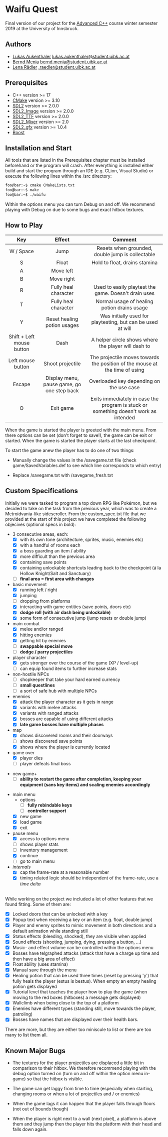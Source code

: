 # Waifu Quest
Final version of our project for the [Advanced C++](https://git.uibk.ac.at/c7031162/703807-advanced-cxx "Advanced C++") course winter semester 2019 at the University of Innsbruck.

## Authors
- [Lukas Aukenthaler](https://github.com/DrGurk "Lukas") <lukas.aukenthaler@student.uibk.ac.at>
- [Bernd Menia](https://github.com/BerndMenia "Bernd Menia") <bernd.menia@student.uibk.ac.at>
- [Lena Rädler](https://github.com/lena-raedler "Lena Rädler") <.raedler@student.uibk.ac.at>

## Prerequisites
- C++ version >= 17
- [CMake](https://cmake.org/ "CMake") version >= 3.10
- [SDL2](https://www.libsdl.org/ "SDL") version >= 2.0.0
- [SDL2_Image](https://www.libsdl.org/projects/SDL_image/ "SDL_image") version >= 2.0.0
- [SDL2_TTF](https://www.libsdl.org/projects/SDL_ttf/ "SDL_ttf") version >= 2.0.0
- [SDL2_Mixer](https://www.libsdl.org/projects/SDL_mixer/ "SDL_mixer") version >= 2.0
- [SDL2_gfx](http://www.ferzkopp.net/wordpress/2016/01/02/sdl_gfx-sdl2_gfx/ "SDL2_gfx") version >= 1.0.4
- [Boost](https://www.boost.org/ "Boost C++")

## Installation and Start
All tools that are listed in the Prerequisites chapter must be installed beforehand or the program will crash. After everything is installed either build and start the program through an IDE (e.g. CLion, Visual Studio) or execute the following lines within the /src directory: 

```bash
foo@bar:~$ cmake CMakeLists.txt 
foo@bar:~$ make
foo@bar:~$ ./waifu
``` 

Within the options menu you can turn Debug on and off. We recommend playing with Debug on due to some bugs and exact hitbox textures. 

## How to Play
| Key                   | Effect                | Comment   |
|:---------------------:|:---------------------:|:---------:|
| W / Space             | Jump                  | Resets when grounded, double jump is collectable           |
| S                     | Float                 | Hold to float, drains stamina |
| A                     | Move left             |           |
| B                     | Move right            |           |
| R                     | Fully heal character  | Used to easily playtest the game. Doesn't drain uses |
| T                     | Fully heal character | Normal usage of healing potion drains usage |
| Y | Reset healing potion usages | Was initially used for playtesting, but can be used at will|
| Shift + Left mouse button | Dash              | A helper circle shows where the player will dash to |
| Left mouse button     | Shoot projectile | The projectile moves towards the position of the mouse at the time of using |
| Escape | Display menu, pause game, go one step back | Overloaded key depending on the use case |
| O | Exit game | Exits immediately in case the program is stuck or something doesn't work as intended |

When the game is started the player is greeted with the main menu. From there options can be set (don't forget to save!), the game can be exit or started. When the game is started the player starts at the last checkpoint. 

To start the game anew the player has to do one of two things:
 
- Manually change the values in the /savegame.txt file (check game/SavedVariables.def to see which line corresponds to which entry)

- Replace /savegame.txt with /savegame_fresh.txt

## Custom Specifications
Initially we were tasked to program a top down RPG like Pokémon, but we decided to take on the task from the previous year, which was to create a Metroidvania-like sidescroller. From the custom_spec.txt file that we provided at the start of this project we have completed the following objecives (optional specs in bold): 

- 3 consecutive areas, each:
    - [x] with its own tone (architecture, sprites, music, enemies etc)
    - [x] with a handful of rooms each
    - [x] a boss guarding an item / ability
    - [x] more difficult than the previous area
    - [x] containing save points
    - [x] containing unlockable shortcuts leading back to the checkpoint (á la Hollow Knight/Salt and Sanctuary)
    + [ ] **final area = first area with changes**
- basic movement
    - [x] running left / right
    - [x] jumping
    - [ ] dropping from platforms
    - [x] interacting with game entities (save points, doors etc)
    + [x] **dodge roll (with air dash being unlockable)**
    - [x] some form of consecutive jump (jump resets or double jump)
- main combat
    - [x] melee and/or ranged
    - [x] hitting enemies
    - [x] getting hit by enemies
    + [ ] **swappable special move**
    + [ ] **dodge / parry projectiles**
- player character
    - [x] gets stronger over the course of the game (XP / level-up)
    - [ ] can equip found items to further increase stats
- non-hostile NPCs
    - [ ] shopkeeper that take your hard earned currency
    + [ ] **small questlines**
    - [ ] a sort of safe hub with multiple NPCs
- enemies
    - [x] attack the player character as it gets in range
    - [x] variants with melee attacks
    - [x] variants with ranged attacks
    - [x] bosses are capable of using different attacks
    + [x] **late game bosses have multiple phases**
- map
    - [x] shows discovered rooms and their doorways
    - [ ] shows discovered save points
    - [x] shows where the player is currently located
- game over
    - [x] player dies
    - [ ] player defeats final boss
+ new game+
    + [ ] **ability to restart the game after completion, keeping your equipment (sans key items) and scaling enemies accordingly**
- main menu
    - options
        + [ ] **fully rebindable keys**
        + [ ] **controller support**
    - [x] new game
    - [x] load game
    - [x] exit
- pause menu
    - [x] access to options menu
    - [ ] shows player stats
    - [ ] inventory management
    - [x] continue
    - [ ] go to main menu
- *internals*
    - [x] cap the frame-rate at a reasonable number
    - [x] timing related logic should be independent of the frame-rate, use a *time delta* 

\
While working on the project we included a lot of other features that we found fitting. Some of them are: 

- [x] Locked doors that can be unlocked with a key
- [x] Popup text when receiving a key or an item (e.g. float, double jump)
- [x] Player and enemy sprites to mimic movement in both directions and a default animation while standing still
- [x] Status effects (bleeding, shocked), they are visible when applied
- [x] Sound effects (shooting, jumping, dying, pressing a button, ...)
- [x] Music- and effect volume can be controlled within the options menu
- [x] Bosses have telgraphed attacks (attack that have a charge up time and then have a big area of effect)
- [x] Float ability (uses stamina)
- [x] Manual save through the menu
- [x] Healing potion that can be used three times (reset by pressing 'y') that fully heals the player (estus is bestus). When empty an empty healing potion gets displayed
- [x] Tutorial level that teaches the player how to play the game (when moving to the red boxes (hitboxes) a message gets displayed)
- [x] Wallclimb when being close to the top of a platform
- [x] Enemies have different types (standing still, move towards the player, patroling)
- [x] Bosses have names that are displayed over their health bars. 

There are more, but they are either too miniscule to list or there are too many to list them all. 

## Known Major Bugs
- The textures for the player projectiles are displaced a little bit in comparison to their hitbox. We therefore recommend playing with the debug option turned on (turn on and off within the option menu in-game) so that the hitbox is visible. 

- The game can get laggy from time to time (especially when starting, changing rooms or when a lot of projectiles and / or enemies)

- When the game lags it can happen that the player falls through floors (not out of bounds though)

- When the player is right next to a wall (next pixel), a platform is above them and they jump then the player hits the platform with their head and falls down again. 